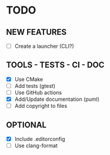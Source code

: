 # TODO

## NEW FEATURES

- [ ] Create a launcher (CLI?)

## TOOLS - TESTS - CI - DOC

- [X] Use CMake
- [ ] Add tests (gtest)
- [ ] Use GitHub actions
- [X] Add/Update documentation (puml)
- [ ] Add copyright to files

## OPTIONAL

- [X] Include .editorconfig
- [ ] Use clang-format
